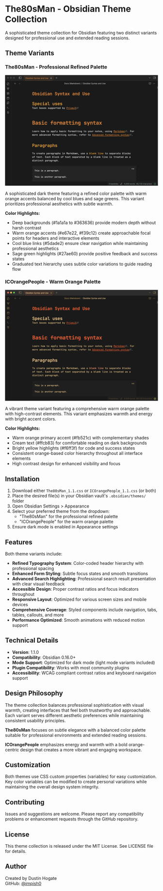 # The80sMan - Obsidian Theme Collection

A sophisticated theme collection for Obsidian featuring two distinct variants designed for professional use and extended reading sessions.

## Theme Variants

### The80sMan - Professional Refined Palette

![The80sMan Theme Screenshot](The80sMan-Obsidian-Screenshot.png)

A sophisticated dark theme featuring a refined color palette with warm orange accents balanced by cool blues and sage greens. This variant prioritizes professional aesthetics with subtle warmth.

**Color Highlights:**
- Deep backgrounds (#1a1a1a to #363636) provide modern depth without harsh contrast
- Warm orange accents (#e67e22, #f39c12) create approachable focal points for headers and interactive elements
- Cool blue links (#5dade2) ensure clear navigation while maintaining professional aesthetics
- Sage green highlights (#27ae60) provide positive feedback and success states
- Graduated text hierarchy uses subtle color variations to guide reading flow

### ICOrangePeople - Warm Orange Palette

![ICOrangePeople Theme Screenshot](ICOrangePeople-Obsidian-Screenshot.png)

A vibrant theme variant featuring a comprehensive warm orange palette with high-contrast elements. This variant emphasizes warmth and energy with bright accent colors.

**Color Highlights:**
- Warm orange primary accent (#fb521c) with complementary shades
- Cream text (#ffcb83) for comfortable reading on dark backgrounds
- Bright yellow highlights (#f6ff3f) for code and success states
- Consistent orange-based color hierarchy throughout all interface elements
- High contrast design for enhanced visibility and focus

## Installation

1. Download either `The80sMan_1.1.css` or `ICOrangePeople_1.1.css` (or both)
2. Place the desired file(s) in your Obsidian vault's `.obsidian/themes/` folder
3. Open Obsidian Settings > Appearance
4. Select your preferred theme from the dropdown:
   - "The80sMan" for the professional refined palette
   - "ICOrangePeople" for the warm orange palette
5. Ensure dark mode is enabled in Appearance settings

## Features

Both theme variants include:

- **Refined Typography System**: Color-coded header hierarchy with professional spacing
- **Enhanced Form Styling**: Subtle focus states and smooth transitions
- **Advanced Search Highlighting**: Professional search result presentation with clear visual feedback
- **Accessible Design**: Proper contrast ratios and focus indicators throughout
- **Responsive Layout**: Optimized for various screen sizes and mobile devices
- **Comprehensive Coverage**: Styled components include navigation, tabs, tables, callouts, and more
- **Performance Optimized**: Smooth animations with reduced motion support

## Technical Details

- **Version**: 1.1.0
- **Compatibility**: Obsidian 0.16.0+
- **Mode Support**: Optimized for dark mode (light mode variants included)
- **Plugin Compatibility**: Works with most community plugins
- **Accessibility**: WCAG compliant contrast ratios and keyboard navigation support

## Design Philosophy

The theme collection balances professional sophistication with visual warmth, creating interfaces that feel both trustworthy and approachable. Each variant serves different aesthetic preferences while maintaining consistent usability principles.

**The80sMan** focuses on subtle elegance with a balanced color palette suitable for professional environments and extended reading sessions.

**ICOrangePeople** emphasizes energy and warmth with a bold orange-centric design that creates a more vibrant and engaging workspace.

## Customization

Both themes use CSS custom properties (variables) for easy customization. Key color variables can be modified to create personal variations while maintaining the overall design system integrity.

## Contributing

Issues and suggestions are welcome. Please report any compatibility problems or enhancement requests through the GitHub repository.

## License

This theme collection is released under the MIT License. See LICENSE file for details.

## Author

Created by Dustin Hogate  
GitHub: [@impish0](https://github.com/impish0)
